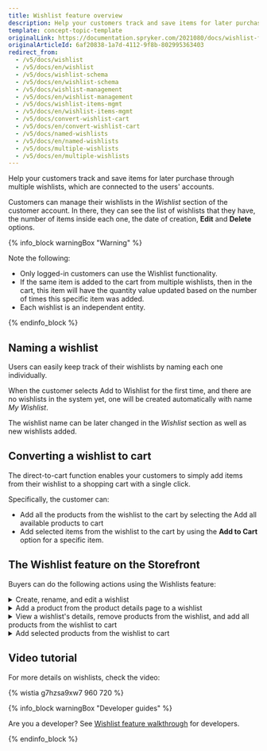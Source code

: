 ```yaml
---
title: Wishlist feature overview
description: Help your customers track and save items for later purchase through multiple Wish Lists, which are connected to the users' accounts.
template: concept-topic-template
originalLink: https://documentation.spryker.com/2021080/docs/wishlist-feature-overview
originalArticleId: 6af20838-1a7d-4112-9f8b-802995363403
redirect_from:
  - /v5/docs/wishlist
  - /v5/docs/en/wishlist
  - /v5/docs/wishlist-schema
  - /v5/docs/en/wishlist-schema
  - /v5/docs/wishlist-management
  - /v5/docs/en/wishlist-management
  - /v5/docs/wishlist-items-mgmt
  - /v5/docs/en/wishlist-items-mgmt
  - /v5/docs/convert-wishlist-cart
  - /v5/docs/en/convert-wishlist-cart
  - /v5/docs/named-wishlists
  - /v5/docs/en/named-wishlists
  - /v5/docs/multiple-wishlists
  - /v5/docs/en/multiple-wishlists
---
```


Help your customers track and save items for later purchase through multiple wishlists, which are connected to the users' accounts.

<!--- Customers can create one or multiple wishlists with different names, add products to them and transfer wishlists to carts (either the entire list, or a specific item from the list) --->

Customers can manage their wishlists in the *Wishlist* section of the customer account. In there, they can see the list of wishlists that they have, the number of items inside each one, the date of creation, **Edit** and **Delete** options.

<!---Your users can add items from different lists to the cart.--->

{% info_block warningBox "Warning" %}

Note the following:
* Only logged-in customers can use the Wishlist functionality.
* If the same item is added to the cart from multiple wishlists, then in the cart, this item will have the quantity value updated based on the number of times this specific item was added.
* Each wishlist is an independent entity.

{% endinfo_block %}

## Naming a wishlist

Users can easily keep track of their wishlists by naming each one individually.

When the customer selects Add to Wishlist for the first time, and there are no wishlists in the system yet, one will be created automatically with name *My Wishlist*.

The wishlist name can be later changed in the *Wishlist* section as well as new wishlists added.

## Converting a wishlist to cart

The direct-to-cart function enables your customers to simply add items from their wishlist to a shopping cart with a single click.

Specifically, the customer can:

* Add all the products from the wishlist to the cart by selecting the Add all available products to cart
* Add selected items from the wishlist to the cart by using the **Add to Cart** option for a specific item.

<!--- ![Multiple wishlists](https://spryker.s3.eu-central-1.amazonaws.com/docs/Features/Wishlist/Multiple+Wishlists/multiple_wishlists.gif)-->

## The Wishlist feature on the Storefront

Buyers can do the following actions using the Wishlists feature:
<details>
<summary>Create, rename, and edit a wishlist </summary>

![create-rename-delete-wishlist](https://spryker.s3.eu-central-1.amazonaws.com/docs/Features/Wishlist/Multiple+Wishlists/create-rename-delete-wishlist.gif)

</details>

<details>
<summary>Add a product from the product details page to a wishlist</summary>

![add-product-from-product-details-page-to-wishlist](https://spryker.s3.eu-central-1.amazonaws.com/docs/Features/Wishlist/Multiple+Wishlists/add-product-from-product-details-page-to-wishlist.gif)

</details>

<details>
<summary>View a wishlist's details, remove products from the wishlist, and add all products from the wishlist to cart</summary>

![view-details-remove-products-and-add-all-products-from-wishlist-to-cart](https://spryker.s3.eu-central-1.amazonaws.com/docs/Features/Wishlist/Multiple+Wishlists/view-details-remove-products-and-add-all-products-from-wishlist-to-cart.gif)

</details>

<details>
<summary>Add selected products from the wishlist to cart</summary>

![add-selected-products-to-cart](https://spryker.s3.eu-central-1.amazonaws.com/docs/Features/Wishlist/Multiple+Wishlists/add-selected-items-to-cart.gif)

</details>

## Video tutorial

For more details on wishlists, check the video:

{% wistia g7hzsa9xw7 960 720 %}

{% info_block warningBox "Developer guides" %}

Are you a developer? See [Wishlist feature walkthrough](/docs/scos/dev/feature-walkthroughs/{{page.version}}/wishlist-feature-walkthrough.html) for developers.

{% endinfo_block %}
